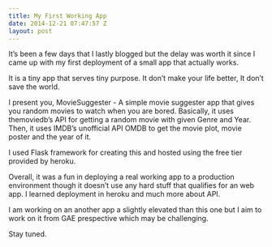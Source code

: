 ```yaml
---
title: My First Working App
date: 2014-12-21 07:47:57 Z
layout: post
---
```


It’s been a few days that I lastly blogged but the delay was worth it since I came up with my first deployment of a small app that actually works.

It is a tiny app that serves tiny purpose. It don’t make your life better, It don’t save the world.

I present you, MovieSuggester - A simple movie suggester app that gives you random movies to watch when you are bored. Basically, it uses themoviedb’s API for getting a random movie with given Genre and Year. Then, it uses IMDB’s unofficial API OMDB to get the movie plot, movie poster and the year of it.

I used Flask framework for creating this and hosted using the free tier provided by heroku.

Overall, it was a fun in deploying a real working app to a production environment though it doesn’t use any hard stuff that qualifies for an web app. I learned deployment in heroku and much more about API.

I am working on an another app a slightly elevated than this one but I aim to work on it from GAE prespective which may be challenging.

Stay tuned.

